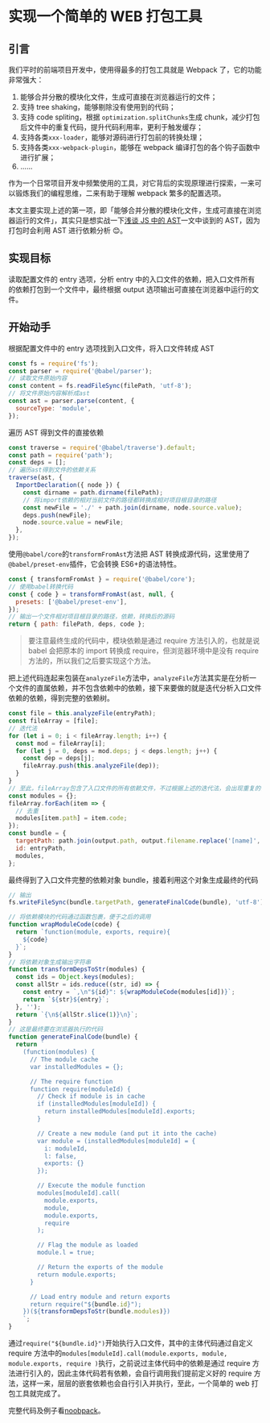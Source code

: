 # 实现一个简单的 WEB 打包工具

## 引言

我们平时的前端项目开发中，使用得最多的打包工具就是 Webpack 了，它的功能非常强大：

1. 能够合并分散的模块化文件，生成可直接在浏览器运行的文件；
1. 支持 tree shaking，能够剔除没有使用到的代码；
1. 支持 code spliting，根据 `optimization.splitChunks`生成 chunk，减少打包后文件中的重复代码，提升代码利用率，更利于触发缓存；
1. 支持各类`xxx-loader`，能够对源码进行打包前的转换处理；
1. 支持各类`xxx-webpack-plugin`，能够在 webpack 编译打包的各个钩子函数中进行扩展；
1. ......

作为一个日常项目开发中频繁使用的工具，对它背后的实现原理进行探索，一来可以锻炼我们的编程思维，二来有助于理解 webpack 繁多的配置选项。

本文主要实现上述的第一项，即「能够合并分散的模块化文件，生成可直接在浏览器运行的文件」，其实只是想实战一下[浅谈 JS 中的 AST](https://www.yuque.com/tingyur/yldon0/qxyk7a)一文中谈到的 AST，因为打包时会利用 AST 进行依赖分析 😊。

## 实现目标

读取配置文件的 entry 选项，分析 entry 中的入口文件的依赖，把入口文件所有的依赖打包到一个文件中，最终根据 output 选项输出可直接在浏览器中运行的文件。

## 开始动手

根据配置文件中的 entry 选项找到入口文件，将入口文件转成 AST

```javascript
const fs = require('fs');
const parser = require('@babel/parser');
// 读取文件原始内容
const content = fs.readFileSync(filePath, 'utf-8');
// 将文件原始内容解析成ast
const ast = parser.parse(content, {
  sourceType: 'module',
});
```

遍历 AST 得到文件的直接依赖

```javascript
const traverse = require('@babel/traverse').default;
const path = require('path');
const deps = [];
// 遍历ast得到文件的依赖关系
traverse(ast, {
  ImportDeclaration({ node }) {
    const dirname = path.dirname(filePath);
    // 将import依赖的相对当前文件的路径都转换成相对项目根目录的路径
    const newFile = './' + path.join(dirname, node.source.value);
    deps.push(newFile);
    node.source.value = newFile;
  },
});
```

使用`@babel/core`的`transformFromAst`方法把 AST 转换成源代码，这里使用了`@babel/preset-env`插件，它会转换 ES6+的语法特性。

```javascript
const { transformFromAst } = require('@babel/core');
// 使用babel转换代码
const { code } = transformFromAst(ast, null, {
  presets: ['@babel/preset-env'],
});
// 输出一个文件相对项目根目录的路径，依赖，转换后的源码
return { path: filePath, deps, code };
```

> 要注意最终生成的代码中，模块依赖是通过 require 方法引入的，也就是说 babel 会把原本的 import 转换成 require，但浏览器环境中是没有 require 方法的，所以我们之后要实现这个方法。

把上述代码连起来包装在`analyzeFile`方法中，`analyzeFile`方法其实是在分析一个文件的直属依赖，并不包含依赖中的依赖，接下来要做的就是迭代分析入口文件依赖的依赖，得到完整的依赖树。

```javascript
const file = this.analyzeFile(entryPath);
const fileArray = [file];
// 迭代法
for (let i = 0; i < fileArray.length; i++) {
  const mod = fileArray[i];
  for (let j = 0, deps = mod.deps; j < deps.length; j++) {
    const dep = deps[j];
    fileArray.push(this.analyzeFile(dep));
  }
}
// 至此，fileArray包含了入口文件的所有依赖文件，不过根据上述的迭代法，会出现重复的依赖，接下来去重即可
const modules = {};
fileArray.forEach(item => {
  // 去重
  modules[item.path] = item.code;
});
const bundle = {
  targetPath: path.join(output.path, output.filename.replace('[name]', name)),
  id: entryPath,
  modules,
};
```

最终得到了入口文件完整的依赖对象 bundle，接着利用这个对象生成最终的代码

```javascript
// 输出
fs.writeFileSync(bundle.targetPath, generateFinalCode(bundle), 'utf-8');

// 将依赖模块的代码通过函数包裹，便于之后的调用
function wrapModuleCode(code) {
  return `function(module, exports, require){
    ${code}
  }`;
}
// 将依赖对象生成输出字符串
function transformDepsToStr(modules) {
  const ids = Object.keys(modules);
  const allStr = ids.reduce((str, id) => {
    const entry = `,\n"${id}": ${wrapModuleCode(modules[id])}`;
    return `${str}${entry}`;
  }, '');
  return `{\n${allStr.slice(1)}\n}`;
}
// 这是最终要在浏览器执行的代码
function generateFinalCode(bundle) {
  return `
    (function(modules) {
      // The module cache
      var installedModules = {};

      // The require function
      function require(moduleId) {
        // Check if module is in cache
        if (installedModules[moduleId]) {
          return installedModules[moduleId].exports;
        }

        // Create a new module (and put it into the cache)
        var module = (installedModules[moduleId] = {
          i: moduleId,
          l: false,
          exports: {}
        });

        // Execute the module function
        modules[moduleId].call(
          module.exports,
          module,
          module.exports,
          require
        );

        // Flag the module as loaded
        module.l = true;

        // Return the exports of the module
        return module.exports;
      }

      // Load entry module and return exports
      return require("${bundle.id}");
    })(${transformDepsToStr(bundle.modules)})
    `;
}
```

通过`require("${bundle.id}")`开始执行入口文件，其中的主体代码通过自定义 require 方法中的`modules[moduleId].call(module.exports, module, module.exports, require )`执行，之前说过主体代码中的依赖是通过 require 方法进行引入的，因此主体代码若有依赖，会自行调用我们提前定义好的 require 方法，这样一来，层层的嵌套依赖也会自行引入并执行，至此，一个简单的 web 打包工具就完成了。

完整代码及例子看[noobpack](https://github.com/justable/noobpack)。
